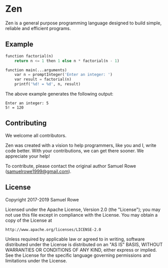 # Zen

Zen is a general purpose programming language designed to build simple, reliable and efficient programs.

## Example

```python
function factorial(n)
    return n <= 1 then 1 else n * factorial(n - 1)

function main(...arguments)
    var n = promptInteger('Enter an integer: ')
    var result = factorial(n)
    printf('%d! = %d', n, result)
```

The above example generates the following output:

```
Enter an integer: 5
5! = 120
```

## Contributing

We welcome all contributors.

Zen was created with a vision to help programmers, like you and I, write code
better. With your contributions, we can get there sooner. We appreciate your help!

To contribute, please contact the original author Samuel Rowe (<samuelrowe1999@gmail.com>).

## License

Copyright 2017-2019 Samuel Rowe

Licensed under the Apache License, Version 2.0 (the "License");
you may not use this file except in compliance with the License.
You may obtain a copy of the License at

    http://www.apache.org/licenses/LICENSE-2.0

Unless required by applicable law or agreed to in writing, software
distributed under the License is distributed on an "AS IS" BASIS,
WITHOUT WARRANTIES OR CONDITIONS OF ANY KIND, either express or implied.
See the License for the specific language governing permissions and
limitations under the License.

